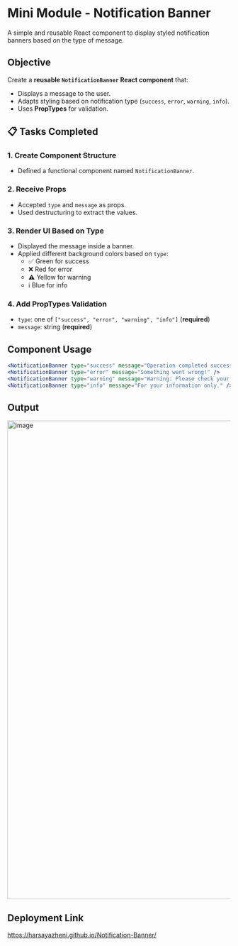 # Mini Module - Notification Banner

A simple and reusable React component to display styled notification banners based on the type of message.

##  Objective

Create a **reusable `NotificationBanner` React component** that:

- Displays a message to the user.
- Adapts styling based on notification type (`success`, `error`, `warning`, `info`).
- Uses **PropTypes** for validation.

## 📋 Tasks Completed

###  1. Create Component Structure
- Defined a functional component named `NotificationBanner`.

###  2. Receive Props
- Accepted `type` and `message` as props.
- Used destructuring to extract the values.

###  3. Render UI Based on Type
- Displayed the message inside a banner.
- Applied different background colors based on `type`:
  - ✅ Green for success
  - ❌ Red for error
  - ⚠️ Yellow for warning
  - ℹ️ Blue for info

###  4. Add PropTypes Validation
- `type`: one of `["success", "error", "warning", "info"]` (**required**)
- `message`: string (**required**)

##  Component Usage

```jsx
<NotificationBanner type="success" message="Operation completed successfully!" />
<NotificationBanner type="error" message="Something went wrong!" />
<NotificationBanner type="warning" message="Warning: Please check your input." />
<NotificationBanner type="info" message="For your information only." />
```
## Output
<img width="1919" height="1079" alt="image" src="https://github.com/user-attachments/assets/684e2792-306c-4a72-8055-fd1fad7fc9c3" />

## Deployment Link
https://harsayazheni.github.io/Notification-Banner/
